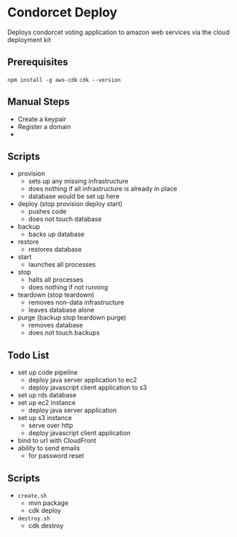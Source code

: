 # Condorcet Deploy
Deploys condorcet voting application to amazon web services via the cloud deployment kit

## Prerequisites
`npm install -g aws-cdk`
`cdk --version`

## Manual Steps
- Create a keypair
- Register a domain
- 

## Scripts
- provision
    - sets up any missing infrastructure
    - does nothing if all infrastructure is already in place
    - database would be set up here
- deploy (stop provision deploy start)
    - pushes code
    - does not touch database
- backup
    - backs up database
- restore
    - restores database
- start
    - launches all processes
- stop
    - halts all processes
    - does nothing if not running
- teardown (stop teardown)
    - removes non-data infrastructure
    - leaves database alone
- purge (backup stop teardown purge)
    - removes database
    - does not touch backups

## Todo List
- set up code pipeline
    - deploy java server application to ec2 
    - deploy javascript client application to s3 
- set up rds database
- set up ec2 instance
    - deploy java server application
- set up s3 instance
    - serve over http
    - deploy javascript client application
- bind to url with CloudFront
- ability to send emails
    - for password reset 

## Scripts
- `create.sh`
    - mvn package
    - cdk deploy
- `destroy.sh`
    - cdk destroy
